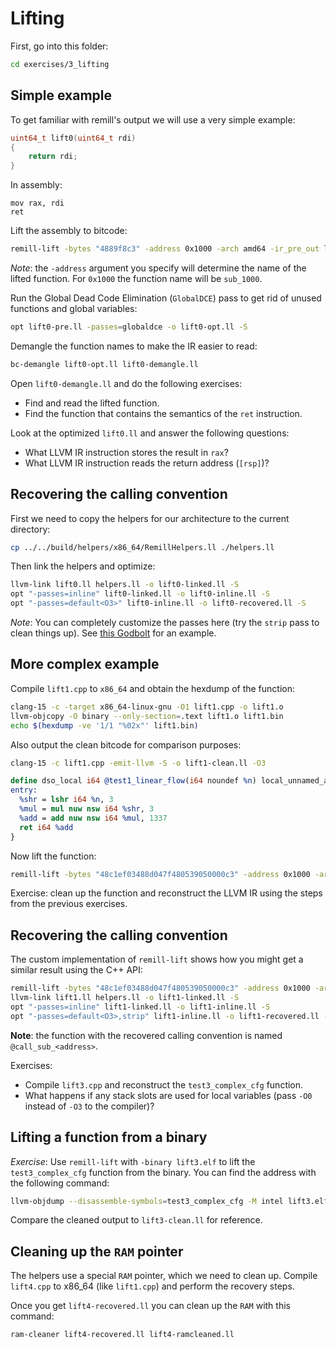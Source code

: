 # Lifting

First, go into this folder:

```sh
cd exercises/3_lifting
```

## Simple example

To get familiar with remill's output we will use a very simple example:

```c
uint64_t lift0(uint64_t rdi)
{
    return rdi;
}
```

In assembly:

```x86
mov rax, rdi
ret
```

Lift the assembly to bitcode:

```sh
remill-lift -bytes "4889f8c3" -address 0x1000 -arch amd64 -ir_pre_out lift0-pre.ll -ir_out lift0.ll
```

_Note_: the `-address` argument you specify will determine the name of the lifted function. For `0x1000` the function name will be `sub_1000`.

Run the Global Dead Code Elimination (`GlobalDCE`) pass to get rid of unused functions and global variables:

```sh
opt lift0-pre.ll -passes=globaldce -o lift0-opt.ll -S
```

Demangle the function names to make the IR easier to read:

```sh
bc-demangle lift0-opt.ll lift0-demangle.ll
```

Open `lift0-demangle.ll` and do the following exercises:
- Find and read the lifted function.
- Find the function that contains the semantics of the `ret` instruction.

Look at the optimized `lift0.ll` and answer the following questions:
- What LLVM IR instruction stores the result in `rax`?
- What LLVM IR instruction reads the return address (`[rsp]`)?

## Recovering the calling convention

First we need to copy the helpers for our architecture to the current directory:

```sh
cp ../../build/helpers/x86_64/RemillHelpers.ll ./helpers.ll
```

Then link the helpers and optimize:

```sh
llvm-link lift0.ll helpers.ll -o lift0-linked.ll -S
opt "-passes=inline" lift0-linked.ll -o lift0-inline.ll -S
opt "-passes=default<O3>" lift0-inline.ll -o lift0-recovered.ll -S
```

_Note_: You can completely customize the passes here (try the `strip` pass to clean things up). See [this Godbolt](https://godbolt.org/z/q9hPPehz3) for an example.

## More complex example

Compile `lift1.cpp` to `x86_64` and obtain the hexdump of the function:

```sh
clang-15 -c -target x86_64-linux-gnu -O1 lift1.cpp -o lift1.o
llvm-objcopy -O binary --only-section=.text lift1.o lift1.bin
echo $(hexdump -ve '1/1 "%02x"' lift1.bin)
```

Also output the clean bitcode for comparison purposes:

```sh
clang-15 -c lift1.cpp -emit-llvm -S -o lift1-clean.ll -O3
```

```llvm
define dso_local i64 @test1_linear_flow(i64 noundef %n) local_unnamed_addr #0 {
entry:
  %shr = lshr i64 %n, 3
  %mul = mul nuw nsw i64 %shr, 3
  %add = add nuw nsw i64 %mul, 1337
  ret i64 %add
}
```

Now lift the function:

```sh
remill-lift -bytes "48c1ef03488d047f480539050000c3" -address 0x1000 -arch amd64 -ir_out lift1.ll
```

Exercise: clean up the function and reconstruct the LLVM IR using the steps from the previous exercises.

## Recovering the calling convention

The custom implementation of `remill-lift` shows how you might get a similar result using the C++ API:

```sh
remill-lift -bytes "48c1ef03488d047f480539050000c3" -address 0x1000 -arch amd64 -ir_out lift1.ll -call_inputs RDI -call_output RAX
llvm-link lift1.ll helpers.ll -o lift1-linked.ll -S
opt "-passes=inline" lift1-linked.ll -o lift1-inline.ll -S
opt "-passes=default<O3>,strip" lift1-inline.ll -o lift1-recovered.ll -S
```

**Note**: the function with the recovered calling convention is named `@call_sub_<address>`.

Exercises:
- Compile `lift3.cpp` and reconstruct the `test3_complex_cfg` function.
- What happens if any stack slots are used for local variables (pass `-O0` instead of `-O3` to the compiler)?

## Lifting a function from a binary

_Exercise_: Use `remill-lift` with `-binary lift3.elf` to lift the `test3_complex_cfg` function from the binary. You can find the address with the following command:

```sh
llvm-objdump --disassemble-symbols=test3_complex_cfg -M intel lift3.elf
```

Compare the cleaned output to `lift3-clean.ll` for reference.

## Cleaning up the `RAM` pointer

The helpers use a special `RAM` pointer, which we need to clean up. Compile `lift4.cpp` to x86_64 (like `lift1.cpp`) and perform the recovery steps.

Once you get `lift4-recovered.ll` you can clean up the `RAM` with this command:

```sh
ram-cleaner lift4-recovered.ll lift4-ramcleaned.ll
```
